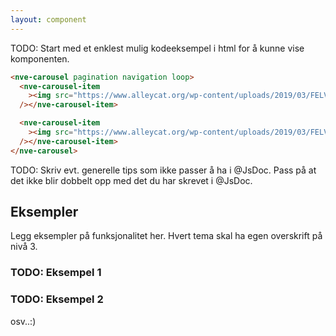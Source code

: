 ```yaml
---
layout: component
---
```


TODO: Start med et enklest mulig kodeeksempel i html for å kunne vise komponenten.
<CodeExamplePreview>

```html
<nve-carousel pagination navigation loop>
  <nve-carousel-item
    ><img src="https://www.alleycat.org/wp-content/uploads/2019/03/FELV-cat.jpg" alt="bilde"
  /></nve-carousel-item>

  <nve-carousel-item
    ><img src="https://www.alleycat.org/wp-content/uploads/2019/03/FELV-cat.jpg" alt="bilde"
  /></nve-carousel-item>
</nve-carousel>
```

</CodeExamplePreview>

TODO: Skriv evt. generelle tips som ikke passer å ha i @JsDoc. Pass på at det ikke blir dobbelt opp med det du har skrevet i @JsDoc.

## Eksempler

Legg eksempler på funksjonalitet her. Hvert tema skal ha egen overskrift på nivå 3.

### TODO: Eksempel 1

### TODO: Eksempel 2

osv..:)
